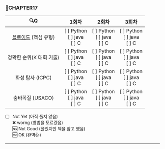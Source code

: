 ### :page_with_curl:CHAPTER17

|                                  :mag:Q                                   |               1회차               |               2회차               |               3회차               |
| :-----------------------------------------------------------------------: | :-------------------------------: | :-------------------------------: | :-------------------------------: |
| [플로이드](https://www.acmicpc.net/problem/11404 "백준 링크") (핵심 유형) | [ ] Python<br/>[ ] java<br/>[ ] C | [ ] Python<br/>[ ] java<br/>[ ] C | [ ] Python<br/>[ ] java<br/>[ ] C |
|                         정확한 순위(K 대회 기출)                          | [ ] Python<br/>[ ] java<br/>[ ] C | [ ] Python<br/>[ ] java<br/>[ ] C | [ ] Python<br/>[ ] java<br/>[ ] C |
|                             화성 탐사 (ICPC)                              | [ ] Python<br/>[ ] java<br/>[ ] C | [ ] Python<br/>[ ] java<br/>[ ] C | [ ] Python<br/>[ ] java<br/>[ ] C |
|                             숨바꼭질 (USACO)                              | [ ] Python<br/>[ ] java<br/>[ ] C | [ ] Python<br/>[ ] java<br/>[ ] C | [ ] Python<br/>[ ] java<br/>[ ] C |

- [ ] Not Yet (아직 풀지 않음)<br/>
      :x: worng (방법을 모르겠음)<br/>
      :ng: Not Good (풀었지만 책을 참고 했음)<br/>
      :ok: OK (완벽:+1:)<br/>

---
